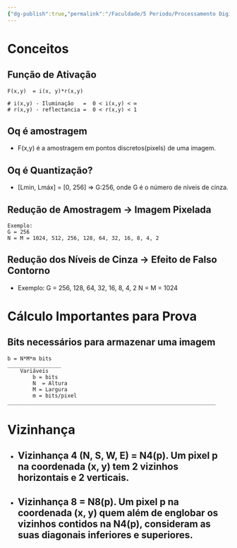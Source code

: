 ```yaml
---
{"dg-publish":true,"permalink":"/Faculdade/5 Periodo/Processamento Digital/Aula - 21 02/","tags":["PDI"]}
---
```



<style> .container {font-family: sans-serif; text-align: center;} .button-wrapper button {z-index: 1;height: 40px; width: 100px; margin: 10px;padding: 5px;} .excalidraw .App-menu_top .buttonList { display: flex;} .excalidraw-wrapper { height: 800px; margin: 50px; position: relative;} :root[dir="ltr"] .excalidraw .layer-ui__wrapper .zen-mode-transition.App-menu_bottom--transition-left {transform: none;} </style><script src="https://cdn.jsdelivr.net/npm/react@17/umd/react.production.min.js"></script><script src="https://cdn.jsdelivr.net/npm/react-dom@17/umd/react-dom.production.min.js"></script><script type="text/javascript" src="https://cdn.jsdelivr.net/npm/@excalidraw/excalidraw@0/dist/excalidraw.production.min.js"></script><div id="Drawing_2024-02-21_2015.05.excalidraw.md1"></div><script>(function(){const InitialData={"type":"excalidraw","version":2,"source":"https://github.com/zsviczian/obsidian-excalidraw-plugin/releases/tag/2.0.20","elements":[{"type":"rectangle","version":221,"versionNonce":1116285324,"isDeleted":false,"id":"jw4uvA9EUoKXGUmSwsa7r","fillStyle":"solid","strokeWidth":2,"strokeStyle":"solid","roughness":1,"opacity":100,"angle":0,"x":-280.7500305175781,"y":-88.10413869222003,"strokeColor":"#1e1e1e","backgroundColor":"transparent","width":119.06668090820315,"height":74.800033569336,"seed":1416841652,"groupIds":[],"frameId":null,"roundness":{"type":3},"boundElements":[],"updated":1708558269005,"link":null,"locked":false},{"type":"text","version":160,"versionNonce":1437751180,"isDeleted":false,"id":"yOELv7CJ","fillStyle":"solid","strokeWidth":2,"strokeStyle":"solid","roughness":1,"opacity":100,"angle":0,"x":-257.4166666666667,"y":-308.7041651407878,"strokeColor":"#1e1e1e","backgroundColor":"transparent","width":292.259765625,"height":25,"seed":960986380,"groupIds":[],"frameId":null,"roundness":null,"boundElements":[],"updated":1708558278617,"link":null,"locked":false,"fontSize":20,"fontFamily":1,"text":"Àreas de Estudos de Imagem","rawText":"Àreas de Estudos de Imagem","textAlign":"left","verticalAlign":"top","containerId":null,"originalText":"Àreas de Estudos de Imagem","lineHeight":1.25,"baseline":18},{"type":"text","version":238,"versionNonce":1027872780,"isDeleted":false,"id":"yejZ0abU","fillStyle":"solid","strokeWidth":2,"strokeStyle":"solid","roughness":1,"opacity":100,"angle":0,"x":-293.94993591308594,"y":-132.23750050862628,"strokeColor":"#1e1e1e","backgroundColor":"transparent","width":179.76646931966144,"height":17.480223105714686,"seed":657638668,"groupIds":[],"frameId":null,"roundness":null,"boundElements":[],"updated":1708558269005,"link":null,"locked":false,"fontSize":13.984178484571737,"fontFamily":1,"text":"Processamento de Imagem","rawText":"Processamento de Imagem","textAlign":"left","verticalAlign":"top","containerId":null,"originalText":"Processamento de Imagem","lineHeight":1.25,"baseline":13.000000000000014},{"id":"7GEzEiWa","type":"text","x":-241.17839050292972,"y":8.464598337809264,"width":41.99998474121094,"height":25,"angle":0,"strokeColor":"#1e1e1e","backgroundColor":"transparent","fillStyle":"solid","strokeWidth":2,"strokeStyle":"solid","roughness":1,"opacity":100,"groupIds":[],"frameId":null,"roundness":null,"seed":71418252,"version":73,"versionNonce":984759988,"isDeleted":false,"boundElements":null,"updated":1708558269005,"link":null,"locked":false,"text":"IMG","rawText":"IMG","fontSize":20,"fontFamily":1,"textAlign":"left","verticalAlign":"top","baseline":18,"containerId":null,"originalText":"IMG","lineHeight":1.25},{"id":"XMXi5l9gDh4A14X6oMgtT","type":"arrow","x":-116.51176961263019,"y":-46.20204798380536,"width":115.33335367838538,"height":1.33331298828125,"angle":0,"strokeColor":"#1e1e1e","backgroundColor":"transparent","fillStyle":"solid","strokeWidth":2,"strokeStyle":"solid","roughness":1,"opacity":100,"groupIds":[],"frameId":null,"roundness":{"type":2},"seed":524039604,"version":85,"versionNonce":798832268,"isDeleted":false,"boundElements":null,"updated":1708558269005,"link":null,"locked":false,"points":[[0,0],[115.33335367838538,1.33331298828125]],"lastCommittedPoint":null,"startBinding":null,"endBinding":null,"startArrowhead":null,"endArrowhead":"arrow"},{"type":"rectangle","version":259,"versionNonce":216025140,"isDeleted":false,"id":"e073uuTbgMYjWSXbiWQXv","fillStyle":"solid","strokeWidth":2,"strokeStyle":"solid","roughness":1,"opacity":100,"angle":0,"x":34.28824361165363,"y":-83.43543879191085,"strokeColor":"#1e1e1e","backgroundColor":"transparent","width":119.06668090820315,"height":74.800033569336,"seed":1906423988,"groupIds":[],"frameId":null,"roundness":{"type":3},"boundElements":[],"updated":1708558269005,"link":null,"locked":false},{"type":"text","version":86,"versionNonce":1716421900,"isDeleted":false,"id":"1R6P1iXy","fillStyle":"solid","strokeWidth":2,"strokeStyle":"solid","roughness":1,"opacity":100,"angle":0,"x":74.98823801676434,"y":10.964598337809264,"strokeColor":"#1e1e1e","backgroundColor":"transparent","width":41.99998474121094,"height":25,"seed":358877068,"groupIds":[],"frameId":null,"roundness":null,"boundElements":[],"updated":1708558269005,"link":null,"locked":false,"fontSize":20,"fontFamily":1,"text":"IMG","rawText":"IMG","textAlign":"left","verticalAlign":"top","containerId":null,"originalText":"IMG","lineHeight":1.25,"baseline":18},{"type":"rectangle","version":299,"versionNonce":1334911412,"isDeleted":false,"id":"oKDLG_yFx3dL50JHMWey3","fillStyle":"solid","strokeWidth":2,"strokeStyle":"solid","roughness":1,"opacity":100,"angle":0,"x":-276.9642435709635,"y":119.66359774271635,"strokeColor":"#1e1e1e","backgroundColor":"transparent","width":119.06668090820315,"height":74.800033569336,"seed":2055642676,"groupIds":[],"frameId":null,"roundness":{"type":3},"boundElements":[],"updated":1708558269005,"link":null,"locked":false},{"type":"text","version":336,"versionNonce":114426764,"isDeleted":false,"id":"3jdh4uxW","fillStyle":"solid","strokeWidth":2,"strokeStyle":"solid","roughness":1,"opacity":100,"angle":0,"x":-290.1641489664713,"y":75.5302359263101,"strokeColor":"#1e1e1e","backgroundColor":"transparent","width":124.39387512207031,"height":17.48022310571467,"seed":570210228,"groupIds":[],"frameId":null,"roundness":null,"boundElements":[],"updated":1708558269005,"link":null,"locked":false,"fontSize":13.984178484571737,"fontFamily":1,"text":"Análise de Imagem","rawText":"Análise de Imagem","textAlign":"left","verticalAlign":"top","containerId":null,"originalText":"Análise de Imagem","lineHeight":1.25,"baseline":11},{"type":"text","version":151,"versionNonce":166382388,"isDeleted":false,"id":"6JpirS57","fillStyle":"solid","strokeWidth":2,"strokeStyle":"solid","roughness":1,"opacity":100,"angle":0,"x":-237.39260355631507,"y":216.23233477274565,"strokeColor":"#1e1e1e","backgroundColor":"transparent","width":41.99998474121094,"height":25,"seed":1987289396,"groupIds":[],"frameId":null,"roundness":null,"boundElements":[],"updated":1708558269005,"link":null,"locked":false,"fontSize":20,"fontFamily":1,"text":"IMG","rawText":"IMG","textAlign":"left","verticalAlign":"top","containerId":null,"originalText":"IMG","lineHeight":1.25,"baseline":18},{"type":"arrow","version":163,"versionNonce":2002891276,"isDeleted":false,"id":"HkvcLzBg7fEs8t8-FJ2XA","fillStyle":"solid","strokeWidth":2,"strokeStyle":"solid","roughness":1,"opacity":100,"angle":0,"x":-112.72598266601551,"y":161.56568845113102,"strokeColor":"#1e1e1e","backgroundColor":"transparent","width":115.33335367838538,"height":1.33331298828125,"seed":1062296244,"groupIds":[],"frameId":null,"roundness":{"type":2},"boundElements":[],"updated":1708558269005,"link":null,"locked":false,"startBinding":null,"endBinding":null,"lastCommittedPoint":null,"startArrowhead":null,"endArrowhead":"arrow","points":[[0,0],[115.33335367838538,1.33331298828125]]},{"type":"rectangle","version":337,"versionNonce":1850950836,"isDeleted":false,"id":"DqICddRBAhnewICU77rxb","fillStyle":"solid","strokeWidth":2,"strokeStyle":"solid","roughness":1,"opacity":100,"angle":0,"x":38.07403055826825,"y":124.33229764302553,"strokeColor":"#1e1e1e","backgroundColor":"transparent","width":119.06668090820315,"height":74.800033569336,"seed":1731978292,"groupIds":[],"frameId":null,"roundness":{"type":3},"boundElements":[],"updated":1708558269005,"link":null,"locked":false},{"type":"text","version":173,"versionNonce":1190629516,"isDeleted":false,"id":"s1yyukWj","fillStyle":"solid","strokeWidth":2,"strokeStyle":"solid","roughness":1,"opacity":100,"angle":0,"x":78.77402496337896,"y":218.73233477274565,"strokeColor":"#1e1e1e","backgroundColor":"transparent","width":62.25994873046875,"height":25,"seed":337198516,"groupIds":[],"frameId":null,"roundness":null,"boundElements":[],"updated":1708558269005,"link":null,"locked":false,"fontSize":20,"fontFamily":1,"text":"Dados","rawText":"Dados","textAlign":"left","verticalAlign":"top","containerId":null,"originalText":"Dados","lineHeight":1.25,"baseline":18},{"type":"rectangle","version":297,"versionNonce":1919979060,"isDeleted":false,"id":"6I9tPNy8MZTtDQ_8XnL4I","fillStyle":"solid","strokeWidth":2,"strokeStyle":"solid","roughness":1,"opacity":100,"angle":0,"x":-270.96428426106763,"y":342.66360282897944,"strokeColor":"#1e1e1e","backgroundColor":"transparent","width":119.06668090820315,"height":74.800033569336,"seed":1698274356,"groupIds":[],"frameId":null,"roundness":{"type":3},"boundElements":[],"updated":1708558269005,"link":null,"locked":false},{"type":"text","version":367,"versionNonce":357408524,"isDeleted":false,"id":"fIRocQp7","fillStyle":"solid","strokeWidth":2,"strokeStyle":"solid","roughness":1,"opacity":100,"angle":0,"x":-285.4975026448567,"y":298.5302410125732,"strokeColor":"#1e1e1e","backgroundColor":"transparent","width":129.07717895507812,"height":17.48022310571467,"seed":2040526260,"groupIds":[],"frameId":null,"roundness":null,"boundElements":[],"updated":1708558269005,"link":null,"locked":false,"fontSize":13.984178484571737,"fontFamily":1,"text":"Síntese de Imagem","rawText":"Síntese de Imagem","textAlign":"left","verticalAlign":"top","containerId":null,"originalText":"Síntese de Imagem","lineHeight":1.25,"baseline":11},{"type":"text","version":157,"versionNonce":1730717620,"isDeleted":false,"id":"PRzIueN3","fillStyle":"solid","strokeWidth":2,"strokeStyle":"solid","roughness":1,"opacity":100,"angle":0,"x":-232.72595723470056,"y":439.23233985900873,"strokeColor":"#1e1e1e","backgroundColor":"transparent","width":62.25994873046875,"height":25,"seed":855580468,"groupIds":[],"frameId":null,"roundness":null,"boundElements":[],"updated":1708558269005,"link":null,"locked":false,"fontSize":20,"fontFamily":1,"text":"Dados","rawText":"Dados","textAlign":"left","verticalAlign":"top","containerId":null,"originalText":"Dados","lineHeight":1.25,"baseline":18},{"type":"arrow","version":160,"versionNonce":2061360524,"isDeleted":false,"id":"feemaA1L5wAoOOejjAYZM","fillStyle":"solid","strokeWidth":2,"strokeStyle":"solid","roughness":1,"opacity":100,"angle":0,"x":-108.059336344401,"y":384.5656935373941,"strokeColor":"#1e1e1e","backgroundColor":"transparent","width":115.33335367838538,"height":1.33331298828125,"seed":431823028,"groupIds":[],"frameId":null,"roundness":{"type":2},"boundElements":[],"updated":1708558269006,"link":null,"locked":false,"startBinding":null,"endBinding":null,"lastCommittedPoint":null,"startArrowhead":null,"endArrowhead":"arrow","points":[[0,0],[115.33335367838538,1.33331298828125]]},{"type":"rectangle","version":335,"versionNonce":279023924,"isDeleted":false,"id":"mPT-atsic621YoaZnhFPS","fillStyle":"solid","strokeWidth":2,"strokeStyle":"solid","roughness":1,"opacity":100,"angle":0,"x":42.74067687988281,"y":347.3323027292886,"strokeColor":"#1e1e1e","backgroundColor":"transparent","width":119.06668090820315,"height":74.800033569336,"seed":964682292,"groupIds":[],"frameId":null,"roundness":{"type":3},"boundElements":[],"updated":1708558269006,"link":null,"locked":false},{"type":"text","version":162,"versionNonce":1893878796,"isDeleted":false,"id":"KZVRRSYx","fillStyle":"solid","strokeWidth":2,"strokeStyle":"solid","roughness":1,"opacity":100,"angle":0,"x":83.44067128499353,"y":441.73233985900873,"strokeColor":"#1e1e1e","backgroundColor":"transparent","width":41.99998474121094,"height":25,"seed":959282100,"groupIds":[],"frameId":null,"roundness":null,"boundElements":[],"updated":1708558269006,"link":null,"locked":false,"fontSize":20,"fontFamily":1,"text":"IMG","rawText":"IMG","textAlign":"left","verticalAlign":"top","containerId":null,"originalText":"IMG","lineHeight":1.25,"baseline":18},{"id":"sGoPC9D2MZktfeLGrTcsS","type":"freedraw","x":-263.84509277343744,"y":-33.53537114461267,"width":87.33332316080725,"height":22.66667683919269,"angle":0,"strokeColor":"#1e1e1e","backgroundColor":"transparent","fillStyle":"solid","strokeWidth":1,"strokeStyle":"solid","roughness":1,"opacity":100,"groupIds":[],"frameId":null,"roundness":null,"seed":1185198348,"version":99,"versionNonce":1044466356,"isDeleted":false,"boundElements":null,"updated":1708558269006,"link":null,"locked":false,"points":[[0,0],[0,-0.6667073567708144],[0,-2.0000203450520644],[0,-2.6666768391926894],[0.6666819254557481,-3.3333333333333144],[1.9999949137369981,-4.666697184244754],[2.6666768391926894,-6.666666666666629],[5.3333282470703125,-9.333343505859375],[6.666666666666686,-10.666707356770814],[8.000005086263002,-12.66667683919269],[9.333343505859375,-13.333333333333314],[10.66668192545572,-14.666697184244754],[11.333338419596345,-16.000010172526004],[11.333338419596345,-16.66666666666663],[14.000015258789062,-19.333343505859375],[15.333328247070312,-20.666707356770814],[16.000010172526032,-20.666707356770814],[16.000010172526032,-20],[16.666666666666657,-20],[17.333348592122377,-20],[17.333348592122377,-18.000030517578125],[17.333348592122377,-16.66666666666663],[18.666661580403627,-14.666697184244754],[20,-13.333333333333314],[20,-12.66667683919269],[20,-11.33336385091144],[21.99999491373694,-10],[21.99999491373694,-9.333343505859375],[23.333333333333314,-9.333343505859375],[24.000015258789062,-6.666666666666629],[25.333328247070312,-6.666666666666629],[26.66666666666663,-6.000010172526004],[27.333348592122377,-6.000010172526004],[29.333343505859375,-6.000010172526004],[30.66668192545569,-6.000010172526004],[32.66667683919269,-4.666697184244754],[36.00001017252603,-4.666697184244754],[39.33334350585935,-4.666697184244754],[41.333338419596345,-4.666697184244754],[43.333333333333314,-4.666697184244754],[44.66667175292966,-4.666697184244754],[45.333328247070284,-4.666697184244754],[48.0000305175781,-5.333353678385379],[49.99999999999997,-7.3333740234375],[51.33336385091144,-7.3333740234375],[53.333333333333314,-10],[56.00001017252603,-10.666707356770814],[58.0000305175781,-12.000020345052064],[58.66668701171872,-13.333333333333314],[59.99999999999997,-14.666697184244754],[60.6666564941406,-14.666697184244754],[62.000020345052064,-14.000040690104129],[62.000020345052064,-12.66667683919269],[62.000020345052064,-12.000020345052064],[63.333333333333314,-12.000020345052064],[63.333333333333314,-10.666707356770814],[63.99998982747394,-10],[63.99998982747394,-8.66668701171875],[65.33335367838541,-7.3333740234375],[65.33335367838541,-6.666666666666629],[66.00001017252603,-6.666666666666629],[67.33332316080728,-5.333353678385379],[67.33332316080728,-4.666697184244754],[68.66668701171872,-4.666697184244754],[69.33334350585935,-2.6666768391926894],[69.33334350585935,-2.0000203450520644],[72.66667683919269,0],[73.99998982747394,0],[74.66669718424475,1.33331298828125],[76.000010172526,1.33331298828125],[76.66666666666663,1.33331298828125],[78.0000305175781,1.33331298828125],[79.99999999999997,1.33331298828125],[82.00002034505206,1.33331298828125],[83.33333333333331,1.33331298828125],[86.000010172526,1.999969482421875],[87.33332316080725,1.999969482421875],[87.33332316080725,1.999969482421875]],"pressures":[],"simulatePressure":true,"lastCommittedPoint":[87.33332316080725,1.999969482421875]},{"id":"_P8FymbxDhphu-yVDNFdY","type":"freedraw","x":-248.51176452636713,"y":167.29796218872065,"width":68.000005086263,"height":32.6666259765625,"angle":0,"strokeColor":"#1e1e1e","backgroundColor":"transparent","fillStyle":"solid","strokeWidth":1,"strokeStyle":"solid","roughness":1,"opacity":100,"groupIds":[],"frameId":null,"roundness":null,"seed":1123978036,"version":98,"versionNonce":961866380,"isDeleted":false,"boundElements":null,"updated":1708558269006,"link":null,"locked":false,"points":[[0,0],[0.6666819254557197,0],[2.0000203450520644,0],[4.0000152587890625,-1.3333638509114962],[5.333353678385379,-2.0000203450521212],[6.666666666666629,-3.3333333333333712],[7.333348592122377,-4.000040690104186],[10.666681925455691,-7.3333740234375],[12.66667683919269,-12.000020345052121],[13.333333333333314,-14.000040690104186],[14.666671752929688,-14.66669718424481],[14.666671752929688,-16.00001017252606],[18.000005086263002,-20.66670735677087],[20,-24.000040690104186],[21.333338419596345,-24.66669718424481],[22.66667683919269,-26.00001017252606],[22.66667683919269,-26.666666666666686],[23.333333333333314,-26.00001017252606],[23.333333333333314,-24.000040690104186],[23.333333333333314,-23.33333333333337],[24.000015258789034,-19.333343505859375],[25.333353678385407,-18.000030517578125],[25.333353678385407,-16.666666666666686],[26.666666666666657,-15.333353678385436],[26.666666666666657,-14.000040690104186],[27.333348592122377,-9.333343505859375],[28.000005086263002,-8.66668701171875],[28.000005086263002,-7.3333740234375],[28.000005086263002,-6.666666666666686],[29.333343505859347,-5.333353678385436],[29.333343505859347,-4.000040690104186],[29.333343505859347,-3.3333333333333712],[29.333343505859347,-2.0000203450521212],[29.333343505859347,-1.3333638509114962],[30.66668192545572,-1.3333638509114962],[30.66668192545572,0],[31.333338419596345,0],[31.333338419596345,1.33331298828125],[31.333338419596345,1.999969482421875],[32.666702270507784,1.999969482421875],[32.666702270507784,2.6666259765625],[33.33335876464841,3.3333333333333144],[34.66667175292966,4.666646321614564],[36.00003560384113,5.999959309895814],[36.66669209798175,5.999959309895814],[37.33334859212238,5.999959309895814],[38.66666158040363,5.333302815755189],[40.000025431315095,3.9999898274739394],[40.66668192545572,2.6666259765625],[41.333338419596345,1.999969482421875],[42.666702270507784,1.33331298828125],[44.000015258789034,0],[44.66667175292966,-2.6666768391927462],[45.333328247070284,-2.6666768391927462],[46.66669209798175,-4.000040690104186],[47.33334859212238,-5.333353678385436],[48.66666158040363,-6.666666666666686],[50.000025431315095,-7.3333740234375],[51.99999491373697,-8.66668701171875],[53.33335876464841,-8.66668701171875],[54.66667175292966,-8.000030517578125],[55.333328247070284,-7.3333740234375],[55.333328247070284,-6.000010172526061],[56.00003560384113,-5.333353678385436],[56.66669209798175,-5.333353678385436],[56.66669209798175,-4.000040690104186],[58.000005086263,-3.3333333333333712],[59.33336893717444,-1.3333638509114962],[59.33336893717444,-0.6667073567708712],[61.333338419596316,0],[62.666702270507784,1.33331298828125],[64.00001525878903,3.9999898274739394],[64.66667175292966,3.9999898274739394],[66.00003560384113,5.333302815755189],[67.33334859212238,5.333302815755189],[68.000005086263,5.333302815755189],[68.000005086263,5.999959309895814],[68.000005086263,5.999959309895814]],"pressures":[],"simulatePressure":true,"lastCommittedPoint":[68.000005086263,5.999959309895814]},{"id":"zOPn7ik-J0iX1f8PK7cwW","type":"freedraw","x":-179.8451029459635,"y":142.63126500447584,"width":6.000010172526032,"height":12.66667683919269,"angle":0,"strokeColor":"#1e1e1e","backgroundColor":"transparent","fillStyle":"solid","strokeWidth":1,"strokeStyle":"solid","roughness":1,"opacity":100,"groupIds":[],"frameId":null,"roundness":null,"seed":1805725876,"version":66,"versionNonce":1655559220,"isDeleted":false,"boundElements":null,"updated":1708558269006,"link":null,"locked":false,"points":[[0,0],[0,-0.666656494140625],[0,-1.999969482421875],[0.6667073567708144,-1.999969482421875],[0.6667073567708144,-0.666656494140625],[0.6667073567708144,0],[0,1.3333638509114394],[-1.33331298828125,2.6666768391926894],[-2.6666259765625,2.6666768391926894],[-2.6666259765625,1.3333638509114394],[-3.333333333333343,1.3333638509114394],[-3.333333333333343,0.666656494140625],[-3.333333333333343,-0.666656494140625],[-3.333333333333343,-1.999969482421875],[-3.333333333333343,-2.6666768391926894],[-2.6666259765625,-3.9999898274739394],[-2.6666259765625,-5.333302815755189],[-1.999969482421875,-6.000010172526061],[-0.666656494140625,-7.333323160807311],[-0.666656494140625,-6.000010172526061],[-0.666656494140625,-4.666646321614564],[-0.666656494140625,-3.9999898274739394],[-0.666656494140625,-2.6666768391926894],[-0.666656494140625,-1.999969482421875],[-0.666656494140625,-0.666656494140625],[-0.666656494140625,0.666656494140625],[-0.666656494140625,1.3333638509114394],[-1.999969482421875,1.3333638509114394],[-1.999969482421875,0],[-2.6666259765625,0],[-3.999989827473968,0],[-3.999989827473968,-0.666656494140625],[-5.333302815755218,-1.999969482421875],[-5.333302815755218,-3.3333333333333144],[-5.333302815755218,-3.9999898274739394],[-4.666646321614593,-5.333302815755189],[-3.333333333333343,-6.666666666666686],[-3.333333333333343,-7.333323160807311],[-1.999969482421875,-8.66663614908856],[-1.33331298828125,-10],[-1.33331298828125,-9.333343505859375],[-1.33331298828125,-8.66663614908856],[-1.33331298828125,-7.333323160807311],[-1.33331298828125,-6.666666666666686],[-1.33331298828125,-5.333302815755189],[-1.33331298828125,-4.666646321614564],[-1.33331298828125,-3.3333333333333144],[-1.33331298828125,-3.3333333333333144]],"pressures":[],"simulatePressure":true,"lastCommittedPoint":[-1.33331298828125,-3.3333333333333144]},{"id":"LttHj4n2IX5a_SKYIVxh_","type":"freedraw","x":-185.17840576171872,"y":-65.36874008178717,"width":7.333323160807311,"height":7.333323160807282,"angle":0,"strokeColor":"#1e1e1e","backgroundColor":"transparent","fillStyle":"solid","strokeWidth":1,"strokeStyle":"solid","roughness":1,"opacity":100,"groupIds":[],"frameId":null,"roundness":null,"seed":2056405556,"version":76,"versionNonce":1190115596,"isDeleted":false,"boundElements":null,"updated":1708558269006,"link":null,"locked":false,"points":[[0,0],[0,-1.33331298828125],[0,-1.9999949137369413],[0,-3.3333333333333144],[-0.666656494140625,-3.3333333333333144],[-1.3333638509114678,-3.3333333333333144],[-1.3333638509114678,-3.9999898274739394],[-0.666656494140625,-3.9999898274739394],[0.666656494140625,-3.9999898274739394],[1.33331298828125,-3.9999898274739394],[1.999969482421875,-3.9999898274739394],[2.666676839192718,-3.9999898274739394],[3.333333333333343,-3.9999898274739394],[4.666646321614593,-3.9999898274739394],[4.666646321614593,-2.6666514078775663],[3.999989827473968,-2.6666514078775663],[2.666676839192718,-2.6666514078775663],[1.999969482421875,-2.6666514078775663],[0.666656494140625,-3.3333333333333144],[0.666656494140625,-4.666646321614564],[1.33331298828125,-4.666646321614564],[1.33331298828125,-3.9999898274739394],[1.999969482421875,-3.9999898274739394],[1.999969482421875,-2.6666514078775663],[3.333333333333343,-2.6666514078775663],[3.333333333333343,-1.9999949137369413],[3.999989827473968,-1.9999949137369413],[3.999989827473968,-0.666656494140625],[3.333333333333343,-0.666656494140625],[1.999969482421875,-0.666656494140625],[1.33331298828125,-0.666656494140625],[0.666656494140625,-0.666656494140625],[0,-0.666656494140625],[-0.666656494140625,-0.666656494140625],[-0.666656494140625,-1.33331298828125],[-2.000020345052093,-1.33331298828125],[-2.000020345052093,-1.9999949137369413],[-2.666676839192718,-1.9999949137369413],[-2.666676839192718,-3.3333333333333144],[-2.666676839192718,-4.666646321614564],[-2.666676839192718,-5.333328247070284],[-2.000020345052093,-6.666666666666657],[-2.000020345052093,-7.333323160807282],[-1.3333638509114678,-7.333323160807282],[0,-7.333323160807282],[0.666656494140625,-7.333323160807282],[0.666656494140625,-5.999984741210909],[1.999969482421875,-5.999984741210909],[1.999969482421875,-5.333328247070284],[1.999969482421875,-4.666646321614564],[2.666676839192718,-3.9999898274739394],[2.666676839192718,-3.3333333333333144],[2.666676839192718,-1.9999949137369413],[2.666676839192718,-0.666656494140625],[1.33331298828125,-0.666656494140625],[1.33331298828125,-1.33331298828125],[0.666656494140625,-1.33331298828125],[0.666656494140625,-1.33331298828125]],"pressures":[],"simulatePressure":true,"lastCommittedPoint":[0.666656494140625,-1.33331298828125]},{"id":"NoiSC_8tYCagEy7-s5hE-","type":"freedraw","x":62.821573893229186,"y":-14.702058156331418,"width":75.33335367838538,"height":39.333343505859375,"angle":0,"strokeColor":"#1e1e1e","backgroundColor":"transparent","fillStyle":"solid","strokeWidth":1,"strokeStyle":"solid","roughness":1,"opacity":100,"groupIds":[],"frameId":null,"roundness":null,"seed":557634228,"version":105,"versionNonce":734866868,"isDeleted":false,"boundElements":null,"updated":1708558269006,"link":null,"locked":false,"points":[[0,0],[0,-1.3333384195963731],[0,-1.9999949137369981],[0,-2.6666768391926894],[2.0000203450520644,-4.0000152587890625],[2.0000203450520644,-6.000010172526061],[2.0000203450520644,-8.000005086263002],[3.3333333333333144,-10],[3.9999898274739394,-11.333338419596373],[5.333353678385379,-14.666671752929688],[7.333323160807254,-18.000005086263002],[8.66668701171875,-18.666661580403627],[9.333343505859375,-20.666681925455748],[10.666656494140625,-21.999994913736998],[11.33336385091144,-23.333333333333314],[12.000020345052064,-24.000015258789062],[13.333333333333314,-28.000005086263002],[16.000010172526004,-31.333338419596373],[16.000010172526004,-31.999994913736998],[16.66666666666663,-34.00001525878906],[18.000030517578125,-35.33332824707031],[18.000030517578125,-36.00001017252606],[18.000030517578125,-38.000005086263],[19.333343505859375,-39.333343505859375],[19.333343505859375,-38.66666158040363],[20,-38.66666158040363],[20,-38.000005086263],[21.33336385091144,-36.666666666666686],[21.33336385091144,-35.33332824707031],[22.66667683919269,-34.00001525878906],[24.666697184244754,-31.999994913736998],[24.666697184244754,-30.666681925455748],[26.000010172526004,-28.666661580403627],[26.66666666666663,-27.333348592122377],[28.66668701171875,-24.000015258789062],[30.666656494140568,-21.999994913736998],[32.000020345052064,-18.666661580403627],[32.66667683919269,-16.666666666666686],[35.33335367838538,-15.333328247070312],[35.33335367838538,-13.333333333333314],[35.33335367838538,-11.999994913736998],[36.66666666666663,-11.999994913736998],[37.333323160807254,-11.333338419596373],[37.333323160807254,-10],[37.333323160807254,-9.333343505859375],[38.66668701171869,-9.333343505859375],[38.66668701171869,-8.000005086263002],[39.99999999999994,-8.000005086263002],[40.66665649414057,-8.666661580403627],[42.000020345052064,-10],[43.333333333333314,-10.666681925455748],[44.666697184244754,-11.999994913736998],[46.000010172526004,-15.333328247070312],[46.000010172526004,-16.666666666666686],[46.66666666666663,-18.666661580403627],[48.00003051757807,-21.333338419596373],[49.99999999999994,-23.333333333333314],[50.66665649414057,-25.333328247070312],[52.000020345052064,-26.666666666666686],[53.333333333333314,-27.333348592122377],[53.99998982747394,-27.333348592122377],[55.33335367838538,-28.666661580403627],[56.66666666666663,-28.666661580403627],[56.66666666666663,-27.333348592122377],[58.00003051757807,-26.666666666666686],[58.66668701171869,-24.666671752929688],[58.66668701171869,-23.333333333333314],[61.33336385091144,-18.000005086263002],[61.33336385091144,-16.666666666666686],[61.33336385091144,-16.00001017252606],[62.000020345052064,-16.00001017252606],[64.66669718424475,-13.333333333333314],[64.66669718424475,-12.66667683919269],[66.000010172526,-12.66667683919269],[66.000010172526,-11.333338419596373],[67.33332316080725,-9.333343505859375],[68.6666870117187,-8.000005086263002],[68.6666870117187,-7.333348592122377],[69.33334350585932,-7.333348592122377],[69.33334350585932,-6.000010172526061],[70.66665649414057,-6.000010172526061],[70.66665649414057,-4.6666717529296875],[72.00002034505206,-4.0000152587890625],[72.66667683919269,-4.0000152587890625],[73.99998982747394,-2.6666768391926894],[75.33335367838538,-2.6666768391926894],[75.33335367838538,-2.6666768391926894]],"pressures":[],"simulatePressure":true,"lastCommittedPoint":[75.33335367838538,-2.6666768391926894]},{"id":"FyOIlt3cEf5zVE7KFXMzE","type":"freedraw","x":132.1549173990885,"y":-60.03538640340173,"width":10,"height":11.999994913736998,"angle":0,"strokeColor":"#1e1e1e","backgroundColor":"transparent","fillStyle":"solid","strokeWidth":1,"strokeStyle":"solid","roughness":1,"opacity":100,"groupIds":[],"frameId":null,"roundness":null,"seed":762468020,"version":99,"versionNonce":623687564,"isDeleted":false,"boundElements":null,"updated":1708558269006,"link":null,"locked":false,"points":[[0,0],[0,-0.6666819254557481],[1.33331298828125,-0.6666819254557481],[1.33331298828125,0.666656494140625],[2.6666768391927462,1.9999949137369981],[3.3333333333333712,1.9999949137369981],[2.0000203450521212,1.9999949137369981],[0.666656494140625,1.33331298828125],[0,1.33331298828125],[0,0],[-1.33331298828125,-1.3333384195963731],[-1.33331298828125,-2.0000203450520644],[-1.33331298828125,-3.3333333333333144],[-0.666656494140625,-3.3333333333333144],[0,-3.3333333333333144],[1.33331298828125,-3.3333333333333144],[2.0000203450521212,-3.3333333333333144],[2.0000203450521212,-2.6666768391926894],[3.3333333333333712,-2.6666768391926894],[3.3333333333333712,-3.3333333333333144],[3.3333333333333712,-2.6666768391926894],[3.3333333333333712,-2.0000203450520644],[3.3333333333333712,-0.6666819254557481],[3.3333333333333712,0.666656494140625],[3.3333333333333712,1.33331298828125],[2.6666768391927462,2.666651407877623],[2.0000203450521212,1.9999949137369981],[0.666656494140625,1.9999949137369981],[0.666656494140625,1.33331298828125],[-0.666656494140625,1.33331298828125],[-0.666656494140625,0],[-1.33331298828125,-1.3333384195963731],[-1.33331298828125,-2.0000203450520644],[-1.33331298828125,-3.3333333333333144],[-1.33331298828125,-4.0000152587890625],[-1.33331298828125,-5.333353678385436],[-1.33331298828125,-4.6666717529296875],[0,-4.6666717529296875],[1.33331298828125,-4.6666717529296875],[1.33331298828125,-4.0000152587890625],[2.0000203450521212,-4.0000152587890625],[3.3333333333333712,-4.0000152587890625],[3.3333333333333712,-2.6666768391926894],[3.9999898274739962,-2.6666768391926894],[3.9999898274739962,-2.0000203450520644],[3.9999898274739962,-0.6666819254557481],[2.6666768391927462,-0.6666819254557481],[2.0000203450521212,-0.6666819254557481],[1.33331298828125,-0.6666819254557481],[0,-0.6666819254557481],[-0.666656494140625,-0.6666819254557481],[-2.0000203450520644,-0.6666819254557481],[-2.6666768391926894,-0.6666819254557481],[-2.6666768391926894,-1.3333384195963731],[-2.6666768391926894,-2.0000203450520644],[-2.6666768391926894,-3.3333333333333144],[-2.6666768391926894,-4.0000152587890625],[-2.6666768391926894,-4.6666717529296875],[-2.6666768391926894,-6.000010172526061],[-2.6666768391926894,-6.666666666666686],[-1.33331298828125,-8.000005086263002],[0,-9.333343505859375],[0.666656494140625,-9.333343505859375],[2.0000203450521212,-9.333343505859375],[2.0000203450521212,-8.66668701171875],[2.6666768391927462,-8.66668701171875],[5.333353678385436,-8.66668701171875],[6.000010172526061,-8.66668701171875],[7.333323160807311,-8.66668701171875],[7.333323160807311,-8.000005086263002],[7.333323160807311,-6.666666666666686],[7.333323160807311,-6.000010172526061],[7.333323160807311,-4.6666717529296875],[7.333323160807311,-4.0000152587890625],[7.333323160807311,-2.6666768391926894],[6.666666666666686,-2.6666768391926894],[5.333353678385436,-2.6666768391926894],[4.666646321614621,-2.6666768391926894],[3.9999898274739962,-2.6666768391926894],[2.6666768391927462,-2.6666768391926894],[2.6666768391927462,-2.6666768391926894]],"pressures":[],"simulatePressure":true,"lastCommittedPoint":[2.6666768391927462,-2.6666768391926894]},{"id":"fzYMizFtJHR8ZoyGzolqK","type":"freedraw","x":136.1549072265625,"y":-57.36873499552411,"width":3.9999898274739394,"height":3.3333333333333712,"angle":0,"strokeColor":"#1e1e1e","backgroundColor":"transparent","fillStyle":"solid","strokeWidth":1,"strokeStyle":"solid","roughness":1,"opacity":100,"groupIds":[],"frameId":null,"roundness":null,"seed":414691764,"version":25,"versionNonce":449140532,"isDeleted":false,"boundElements":null,"updated":1708558269006,"link":null,"locked":false,"points":[[0,0],[0.666656494140625,0],[2.0000203450520644,0],[2.0000203450520644,-1.3333384195963731],[3.3333333333333144,-1.9999949137369981],[3.9999898274739394,-3.3333333333333712],[3.9999898274739394,-3.3333333333333712]],"pressures":[],"simulatePressure":true,"lastCommittedPoint":[3.9999898274739394,-3.3333333333333712]},{"id":"GBZXwtZgZAiSJtwzOr-8G","type":"freedraw","x":67.48827107747394,"y":413.13129552205396,"width":61.33331298828125,"height":35.99995930989587,"angle":0,"strokeColor":"#1e1e1e","backgroundColor":"transparent","fillStyle":"solid","strokeWidth":1,"strokeStyle":"solid","roughness":1,"opacity":100,"groupIds":[],"frameId":null,"roundness":null,"seed":1735080500,"version":63,"versionNonce":1615193612,"isDeleted":false,"boundElements":null,"updated":1708558269006,"link":null,"locked":false,"points":[[0,0],[3.3333333333333712,-0.6667073567708712],[5.333302815755246,-4.000040690104129],[6.666666666666686,-6.666666666666629],[10,-14.000040690104129],[12.6666259765625,-19.333343505859375],[17.999979654947936,-29.333343505859375],[19.333292643229186,-30.66670735677087],[20.666656494140625,-32.00002034505212],[20.666656494140625,-33.33333333333337],[21.999969482421875,-33.33333333333337],[21.999969482421875,-32.666676839192746],[21.999969482421875,-32.00002034505212],[23.33333333333337,-28.000030517578125],[23.33333333333337,-27.3333740234375],[23.999989827473996,-24.666697184244754],[24.666646321614564,-17.3333740234375],[25.999959309895814,-6.666666666666629],[28.66663614908856,-3.3333333333333712],[29.333292643229186,-3.3333333333333712],[30.666656494140625,-4.000040690104129],[32.6666259765625,-6.000010172526004],[32.6666259765625,-6.666666666666629],[33.333333333333314,-8.66668701171875],[34.666646321614564,-10],[35.33330281575519,-10.666707356770871],[35.33330281575519,-11.333363850911496],[37.33332316080731,-14.000040690104129],[38.66663614908856,-14.000040690104129],[40,-14.000040690104129],[40.666656494140625,-14.000040690104129],[41.999969482421875,-14.000040690104129],[43.333333333333314,-13.333333333333371],[45.33330281575519,-12.000020345052121],[47.33332316080731,-6.666666666666629],[50,-2.6666768391927462],[51.999969482421875,0.666656494140625],[53.99998982747394,1.33331298828125],[53.99998982747394,2.6666259765625],[55.33330281575519,2.6666259765625],[56.666666666666686,2.6666259765625],[57.999979654947936,2.6666259765625],[58.66663614908856,2.6666259765625],[60,1.999969482421875],[61.33331298828125,1.33331298828125],[61.33331298828125,1.33331298828125]],"pressures":[],"simulatePressure":true,"lastCommittedPoint":[61.33331298828125,1.33331298828125]},{"id":"vWu8SoBcEN5PORnIPCzv8","type":"freedraw","x":136.1549072265625,"y":375.79792149861646,"width":9.333343505859375,"height":15.333353678385492,"angle":0,"strokeColor":"#1e1e1e","backgroundColor":"transparent","fillStyle":"solid","strokeWidth":1,"strokeStyle":"solid","roughness":1,"opacity":100,"groupIds":[],"frameId":null,"roundness":null,"seed":1393937588,"version":66,"versionNonce":469520564,"isDeleted":false,"boundElements":null,"updated":1708558269006,"link":null,"locked":false,"points":[[0,0],[1.3333638509114394,-1.33331298828125],[2.6666768391926894,-2.6666259765625],[3.9999898274739394,-3.9999898274739962],[5.333353678385379,-3.9999898274739962],[5.333353678385379,-3.3333333333333712],[6.000010172526004,-3.3333333333333712],[6.000010172526004,-1.999969482421875],[7.333323160807254,-1.33331298828125],[7.333323160807254,-0.666656494140625],[7.333323160807254,0],[7.333323160807254,0.6667073567708712],[8.66668701171875,2.0000203450521212],[9.333343505859375,3.3333333333333712],[9.333343505859375,5.333353678385379],[9.333343505859375,7.3333740234375],[9.333343505859375,8.000030517578125],[9.333343505859375,9.333343505859375],[8.000030517578125,10.666707356770871],[5.333353678385379,9.333343505859375],[4.666697184244754,9.333343505859375],[4.666697184244754,8.000030517578125],[4.666697184244754,6.666666666666629],[4.666697184244754,6.000010172526004],[4.666697184244754,4.666697184244754],[4.666697184244754,4.000040690104129],[4.666697184244754,2.6666768391927462],[4.666697184244754,1.3333638509114962],[4.666697184244754,0.6667073567708712],[4.666697184244754,-0.666656494140625],[4.666697184244754,0],[6.000010172526004,0],[6.000010172526004,1.3333638509114962],[6.000010172526004,2.0000203450521212],[6.000010172526004,4.000040690104129],[6.000010172526004,5.333353678385379],[6.000010172526004,6.666666666666629],[5.333353678385379,6.666666666666629],[3.9999898274739394,6.000010172526004],[3.3333333333333144,4.666697184244754],[2.6666768391926894,3.3333333333333712],[2.0000203450520644,1.3333638509114962],[0.666656494140625,-0.666656494140625],[0.666656494140625,-1.999969482421875],[0.666656494140625,-3.3333333333333712],[0.666656494140625,-4.666646321614621],[2.0000203450520644,-4.666646321614621],[2.0000203450520644,-3.9999898274739962],[3.3333333333333144,-3.9999898274739962],[3.3333333333333144,-2.6666259765625],[3.3333333333333144,-2.6666259765625]],"pressures":[],"simulatePressure":true,"lastCommittedPoint":[3.3333333333333144,-2.6666259765625]},{"id":"XBEHifn3AEpT98eCep5Kq","type":"rectangle","x":-256.84508768717444,"y":381.9645881652831,"width":22.666676839192743,"height":34.00004069010418,"angle":0,"strokeColor":"#1e1e1e","backgroundColor":"#1e1e1e","fillStyle":"solid","strokeWidth":0.5,"strokeStyle":"solid","roughness":1,"opacity":100,"groupIds":[],"frameId":null,"roundness":{"type":3},"seed":1404112052,"version":208,"versionNonce":521673268,"isDeleted":false,"boundElements":null,"updated":1708558269006,"link":null,"locked":false},{"type":"rectangle","version":318,"versionNonce":297063180,"isDeleted":false,"id":"AJkhhDCW2GgGdg_hd0IJv","fillStyle":"solid","strokeWidth":0.5,"strokeStyle":"solid","roughness":1,"opacity":100,"angle":0,"x":-232.01172383626297,"y":365.7979214986164,"strokeColor":"#1e1e1e","backgroundColor":"#1e1e1e","width":33.999989827474,"height":52.66672770182292,"seed":1534985524,"groupIds":[],"frameId":null,"roundness":{"type":3},"boundElements":[],"updated":1708558269006,"link":null,"locked":false},{"type":"rectangle","version":264,"versionNonce":788444084,"isDeleted":false,"id":"WA8QXAA806vHrA1NXP9r9","fillStyle":"solid","strokeWidth":0.5,"strokeStyle":"solid","roughness":1,"opacity":100,"angle":0,"x":-197.51170349121094,"y":381.96455764770496,"strokeColor":"#1e1e1e","backgroundColor":"#1e1e1e","width":30.000000000000043,"height":34.00004069010418,"seed":1511294772,"groupIds":[],"frameId":null,"roundness":{"type":3},"boundElements":[],"updated":1708558269006,"link":null,"locked":false},{"type":"rectangle","version":254,"versionNonce":1279168908,"isDeleted":false,"id":"ji9csIarZYsAYdS2eNduq","fillStyle":"solid","strokeWidth":0.5,"strokeStyle":"solid","roughness":1,"opacity":100,"angle":0,"x":55.48825581868485,"y":163.13124974568683,"strokeColor":"#1e1e1e","backgroundColor":"#1e1e1e","width":22.666676839192743,"height":34.00004069010418,"seed":1554542644,"groupIds":[],"frameId":null,"roundness":{"type":3},"boundElements":[],"updated":1708558269006,"link":null,"locked":false},{"type":"rectangle","version":363,"versionNonce":165027124,"isDeleted":false,"id":"tCMHu_hX7BqtdWkeEHFUK","fillStyle":"solid","strokeWidth":0.5,"strokeStyle":"solid","roughness":1,"opacity":100,"angle":0,"x":80.32161966959632,"y":146.9645830790201,"strokeColor":"#1e1e1e","backgroundColor":"#1e1e1e","width":33.999989827474,"height":52.66672770182292,"seed":1142180276,"groupIds":[],"frameId":null,"roundness":{"type":3},"boundElements":[],"updated":1708558269006,"link":null,"locked":false},{"type":"rectangle","version":310,"versionNonce":1007452172,"isDeleted":false,"id":"2rt8865YcEC1q2HJpayyn","fillStyle":"solid","strokeWidth":0.5,"strokeStyle":"solid","roughness":1,"opacity":100,"angle":0,"x":114.82164001464835,"y":163.1312192281087,"strokeColor":"#1e1e1e","backgroundColor":"#1e1e1e","width":30.000000000000043,"height":34.00004069010418,"seed":1405678388,"groupIds":[],"frameId":null,"roundness":{"type":3},"boundElements":[],"updated":1708558269006,"link":null,"locked":false},{"id":"mjAanxXlKL-jLkYphcekw","type":"freedraw","x":71.48826090494794,"y":203.6312751770019,"width":69.33329264322913,"height":38.000005086263,"angle":0,"strokeColor":"#1e1e1e","backgroundColor":"transparent","fillStyle":"solid","strokeWidth":0.5,"strokeStyle":"solid","roughness":1,"opacity":100,"groupIds":[],"frameId":null,"roundness":null,"seed":1183739916,"version":145,"versionNonce":1832207500,"isDeleted":true,"boundElements":null,"updated":1708558269006,"link":null,"locked":false,"points":[[0,0],[1.33331298828125,0],[0.666656494140625,-0.6666819254557481],[0.666656494140625,-2.6666768391926894],[0.666656494140625,-4.0000152587890625],[0.666656494140625,-4.6666717529296875],[0.666656494140625,-6.000010172526061],[-0.666656494140625,-8.000005086263002],[-0.666656494140625,-11.333338419596373],[-0.666656494140625,-14.000015258789062],[-0.666656494140625,-17.333348592122377],[-0.666656494140625,-20.666681925455748],[-0.666656494140625,-21.999994913736998],[-0.666656494140625,-22.66667683919269],[0,-22.66667683919269],[1.999969482421875,-23.333333333333314],[3.9999898274739394,-24.000015258789062],[5.333302815755189,-24.000015258789062],[8.666636149088504,-26.00001017252606],[10,-26.666666666666686],[10.666656494140625,-26.666666666666686],[11.999969482421875,-26.666666666666686],[13.333333333333314,-26.666666666666686],[13.99998982747394,-26.666666666666686],[15.33330281575519,-26.666666666666686],[16.66666666666663,-25.333328247070312],[16.66666666666663,-23.333333333333314],[17.99997965494788,-21.999994913736998],[17.99997965494788,-20.666681925455748],[17.99997965494788,-19.333343505859375],[18.666636149088504,-16.00001017252606],[18.666636149088504,-15.333328247070312],[18.666636149088504,-12.66667683919269],[18.666636149088504,-11.999994913736998],[18.666636149088504,-10.666681925455748],[20,-10.666681925455748],[21.333312988281193,-10.666681925455748],[21.333312988281193,-10],[21.333312988281193,-11.333338419596373],[21.333312988281193,-12.66667683919269],[21.999969482421818,-14.000015258789062],[21.999969482421818,-16.00001017252606],[22.66667683919269,-18.000005086263002],[23.99998982747394,-21.333338419596373],[23.99998982747394,-23.333333333333314],[24.666646321614564,-25.333328247070312],[24.666646321614564,-26.666666666666686],[24.666646321614564,-28.666661580403627],[24.666646321614564,-30.666681925455748],[24.666646321614564,-31.999994913736998],[24.666646321614564,-32.66667683919269],[24.666646321614564,-34.00001525878906],[24.666646321614564,-36.00001017252606],[25.33330281575519,-36.00001017252606],[26.66666666666663,-36.00001017252606],[27.99997965494788,-36.00001017252606],[29.999999999999943,-36.00001017252606],[31.333312988281193,-37.33334859212238],[33.333333333333314,-37.33334859212238],[33.99998982747394,-37.33334859212238],[35.33330281575519,-36.666666666666686],[36.66666666666663,-36.666666666666686],[37.99997965494788,-36.666666666666686],[38.666636149088504,-36.00001017252606],[39.99999999999994,-36.00001017252606],[39.99999999999994,-34.66667175292969],[39.99999999999994,-34.00001525878906],[39.99999999999994,-32.66667683919269],[39.99999999999994,-31.999994913736998],[40.66665649414057,-31.333338419596373],[40.66665649414057,-30.666681925455748],[40.66665649414057,-30],[40.66665649414057,-29.333343505859375],[40.66665649414057,-27.333348592122377],[40.66665649414057,-26.666666666666686],[40.66665649414057,-24.666671752929688],[40.66665649414057,-23.333333333333314],[40.66665649414057,-21.999994913736998],[40.66665649414057,-21.333338419596373],[40.66665649414057,-19.333343505859375],[40.66665649414057,-18.000005086263002],[40.66665649414057,-16.666666666666686],[40.66665649414057,-16.00001017252606],[40.66665649414057,-14.000015258789062],[40.66665649414057,-11.999994913736998],[40.66665649414057,-10.666681925455748],[41.99996948242182,-10.666681925455748],[41.99996948242182,-11.333338419596373],[43.333333333333314,-11.333338419596373],[43.99998982747394,-11.333338419596373],[45.33330281575519,-11.333338419596373],[46.000010172526004,-11.333338419596373],[47.333323160807254,-11.333338419596373],[48.666636149088504,-11.333338419596373],[48.666636149088504,-11.999994913736998],[48.666636149088504,-13.333333333333314],[48.666636149088504,-14.666671752929688],[48.666636149088504,-15.333328247070312],[48.666636149088504,-16.666666666666686],[48.666636149088504,-17.333348592122377],[48.666636149088504,-18.666661580403627],[48.666636149088504,-20],[48.666636149088504,-20.666681925455748],[48.666636149088504,-21.999994913736998],[48.666636149088504,-22.66667683919269],[48.666636149088504,-24.000015258789062],[48.666636149088504,-24.666671752929688],[49.33334350585932,-24.666671752929688],[50.66665649414057,-24.666671752929688],[51.33331298828119,-24.666671752929688],[53.333333333333314,-26.00001017252606],[53.99998982747394,-26.00001017252606],[55.33330281575519,-26.00001017252606],[56.66666666666663,-26.00001017252606],[57.333323160807254,-26.00001017252606],[59.33334350585932,-26.666666666666686],[61.99996948242182,-28.000005086263002],[62.66667683919269,-28.000005086263002],[63.99998982747394,-28.000005086263002],[63.99998982747394,-27.333348592122377],[63.99998982747394,-26.00001017252606],[65.33330281575519,-26.00001017252606],[65.33330281575519,-25.333328247070312],[65.33330281575519,-24.000015258789062],[66.000010172526,-24.000015258789062],[66.000010172526,-23.333333333333314],[66.000010172526,-21.999994913736998],[67.33332316080725,-20],[68.6666361490885,-16.00001017252606],[68.6666361490885,-14.666671752929688],[68.6666361490885,-11.333338419596373],[68.6666361490885,-10.666681925455748],[68.6666361490885,-8.666661580403627],[68.6666361490885,-4.0000152587890625],[68.6666361490885,-1.3333384195963731],[68.6666361490885,0],[68.6666361490885,0.666656494140625],[68.6666361490885,0.666656494140625]],"pressures":[],"simulatePressure":true,"lastCommittedPoint":[68.6666361490885,0.666656494140625]},{"id":"RdFcg5jH","type":"text","x":260.1548970540365,"y":-69.86873499552411,"width":10,"height":25,"angle":0,"strokeColor":"#1e1e1e","backgroundColor":"#1e1e1e","fillStyle":"solid","strokeWidth":0.5,"strokeStyle":"solid","roughness":1,"opacity":100,"groupIds":[],"frameId":null,"roundness":null,"seed":1694438324,"version":2,"versionNonce":1158553612,"isDeleted":true,"boundElements":null,"updated":1708558323920,"link":null,"locked":false,"text":"","rawText":"","fontSize":20,"fontFamily":1,"textAlign":"left","verticalAlign":"top","baseline":18,"containerId":null,"originalText":"","lineHeight":1.25}],"appState":{"theme":"dark","viewBackgroundColor":"#ffffff","currentItemStrokeColor":"#1e1e1e","currentItemBackgroundColor":"#1e1e1e","currentItemFillStyle":"solid","currentItemStrokeWidth":0.5,"currentItemStrokeStyle":"solid","currentItemRoughness":1,"currentItemOpacity":100,"currentItemFontFamily":1,"currentItemFontSize":20,"currentItemTextAlign":"left","currentItemStartArrowhead":null,"currentItemEndArrowhead":"arrow","scrollX":23.01175944010409,"scrollY":221.4728978474935,"zoom":{"value":1.2000000000000002},"currentItemRoundness":"round","gridSize":null,"gridColor":{"Bold":"#C9C9C9FF","Regular":"#EDEDEDFF"},"currentStrokeOptions":null,"previousGridSize":null,"frameRendering":{"enabled":true,"clip":true,"name":true,"outline":true}},"files":{}};InitialData.scrollToContent=true;App=()=>{const e=React.useRef(null),t=React.useRef(null),[n,i]=React.useState({width:void 0,height:void 0});return React.useEffect(()=>{i({width:t.current.getBoundingClientRect().width,height:t.current.getBoundingClientRect().height});const e=()=>{i({width:t.current.getBoundingClientRect().width,height:t.current.getBoundingClientRect().height})};return window.addEventListener("resize",e),()=>window.removeEventListener("resize",e)},[t]),React.createElement(React.Fragment,null,React.createElement("div",{className:"excalidraw-wrapper",ref:t},React.createElement(ExcalidrawLib.Excalidraw,{ref:e,width:n.width,height:n.height,initialData:InitialData,viewModeEnabled:!0,zenModeEnabled:!0,gridModeEnabled:!1})))},excalidrawWrapper=document.getElementById("Drawing_2024-02-21_2015.05.excalidraw.md1");ReactDOM.render(React.createElement(App),excalidrawWrapper);})();</script>


# Conceitos

## Função de Ativação
	F(x,y)	= i(x, y)*r(x,y)
	
	# i(x,y) - Iluminação   =  0 < i(x,y) < ∞
	# r(x,y) - reflectancia =  0 < r(x,y) < 1
	
## Oq é amostragem
- F(x,y) é a amostragem em pontos discretos(pixels) de uma imagem.

## Oq é Quantização?
- [Lmin, Lmáx] = [0, 256] => G:256, onde G é o número de níveis de cinza.


## Redução de Amostragem -> Imagem Pixelada
	Exemplo:
	G = 256
	N = M = 1024, 512, 256, 128, 64, 32, 16, 8, 4, 2
## Redução dos Níveis de Cinza -> Efeito de Falso Contorno
- Exemplo:
	G = 256, 128, 64, 32, 16, 8, 4, 2
	N = M = 1024

# Cálculo Importantes para Prova
## Bits necessários para armazenar uma imagem 
	
	b = N*M*m bits
	_________________
		Variáveis
			b = bits
			N  = Altura
			M = Largura
			m = bits/pixel
	__________________________________________________________________
# Vizinhança
- ## Vizinhança 4 (N, S, W, E) = N4(p). Um pixel p na coordenada (x, y) tem 2 vizinhos horizontais e 2 verticais.
- ## Vizinhança 8 = N8(p). Um pixel p na coordenada (x, y) quem além de englobar os vizinhos contidos na N4(p), consideram as suas diagonais inferiores e superiores.